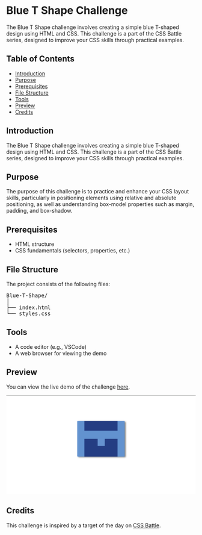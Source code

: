 <h1>Blue T Shape Challenge</h1>

<p>The Blue T Shape challenge involves creating a simple blue T-shaped design using HTML and CSS. This challenge is a part of the CSS Battle series, designed to improve your CSS skills through practical examples.</p>

<h2>Table of Contents</h2>
<ul>
    <li><a href="#introduction">Introduction</a></li>
    <li><a href="#purpose">Purpose</a></li>
    <li><a href="#prerequisites">Prerequisites</a></li>
    <li><a href="#file-structure">File Structure</a></li>
    <li><a href="#tools">Tools</a></li>
    <li><a href="#preview">Preview</a></li>
    <li><a href="#credits">Credits</a></li>
</ul>

<h2 id="introduction">Introduction</h2>
<p>The Blue T Shape challenge involves creating a simple blue T-shaped design using HTML and CSS. This challenge is a part of the CSS Battle series, designed to improve your CSS skills through practical examples.</p>

<h2 id="purpose">Purpose</h2>
<p>The purpose of this challenge is to practice and enhance your CSS layout skills, particularly in positioning elements using relative and absolute positioning, as well as understanding box-model properties such as margin, padding, and box-shadow.</p>

<h2 id="prerequisites">Prerequisites</h2>
<ul>
    <li>HTML structure</li>
    <li>CSS fundamentals (selectors, properties, etc.)</li>
</ul>

<h2 id="file-structure">File Structure</h2>
<p>The project consists of the following files:</p>
<pre>
Blue-T-Shape/
│
├── index.html
└── styles.css
</pre>

<h2 id="tools">Tools</h2>
<ul>
    <li>A code editor (e.g., VSCode)</li>
    <li>A web browser for viewing the demo</li>
</ul>

<h2 id="preview">Preview</h2>
<p>You can view the live demo of the challenge <a href="https://codepen.io/Yashi-the-lessful/pen/MWdNwYZ">here</a>.</p>
<img src="Preview.png" alt="Blue T Shape Challenge">

<h2 id="credits">Credits</h2>
<p>This challenge is inspired by a target of the day on <a href="https://cssbattle.dev/play/YbA1ojJfvlDWu2kCqRTG">CSS Battle</a>.</p>

